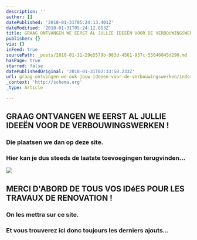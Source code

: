 ```yaml
---
description: ''
author: []
datePublished: '2018-01-31T05:24:13.401Z'
dateModified: '2018-01-31T05:24:12.853Z'
title: GRAAG ONTVANGEN WE EERST AL JULLIE IDEEËN VOOR DE VERBOUWINGSWERKEN !
publisher: {}
via: {}
inFeed: true
sourcePath: _posts/2018-01-31-29e5579b-983d-4561-957c-55646045d290.md
hasPage: true
starred: false
datePublishedOriginal: '2018-01-31T02:33:50.233Z'
url: graag-ontvingen-we-ook-jouw-ideeen-voor-de-verbouwingswerken/index.html
_context: 'http://schema.org'
_type: Article

---
```

## GRAAG ONTVANGEN WE EERST AL JULLIE IDEEËN VOOR DE VERBOUWINGSWERKEN !

### Die plaatsen we dan op deze site.

### Hier kan je dus steeds de laatste toevoegingen terugvinden...
![](https://the-grid-user-content.s3-us-west-2.amazonaws.com/5e78fe9d-bb56-429c-bd81-6d7067bff88a.jpg)

## MERCI D'ABORD DE TOUS VOS IDéES POUR LES TRAVAUX DE RENOVATION !

### On les mettra sur ce site.

### Et vous trouverez ici donc toujours les derniers ajouts...